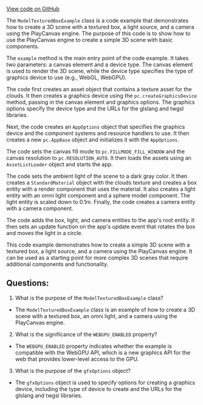 [View code on GitHub](https://github.com/playcanvas/engine/examples/src/examples/graphics/model-textured-box.tsx)

The `ModelTexturedBoxExample` class is a code example that demonstrates how to create a 3D scene with a textured box, a light source, and a camera using the PlayCanvas engine. The purpose of this code is to show how to use the PlayCanvas engine to create a simple 3D scene with basic components.

The `example` method is the main entry point of the code example. It takes two parameters: a canvas element and a device type. The canvas element is used to render the 3D scene, while the device type specifies the type of graphics device to use (e.g., WebGL, WebGPU).

The code first creates an asset object that contains a texture asset for the clouds. It then creates a graphics device using the `pc.createGraphicsDevice` method, passing in the canvas element and graphics options. The graphics options specify the device type and the URLs for the glslang and twgsl libraries.

Next, the code creates an `AppOptions` object that specifies the graphics device and the component systems and resource handlers to use. It then creates a new `pc.AppBase` object and initializes it with the `AppOptions`.

The code sets the canvas fill mode to `pc.FILLMODE_FILL_WINDOW` and the canvas resolution to `pc.RESOLUTION_AUTO`. It then loads the assets using an `AssetListLoader` object and starts the app.

The code sets the ambient light of the scene to a dark gray color. It then creates a `StandardMaterial` object with the clouds texture and creates a box entity with a render component that uses the material. It also creates a light entity with an omni light component and a sphere model component. The light entity is scaled down to 0.1m. Finally, the code creates a camera entity with a camera component.

The code adds the box, light, and camera entities to the app's root entity. It then sets an update function on the app's update event that rotates the box and moves the light in a circle.

This code example demonstrates how to create a simple 3D scene with a textured box, a light source, and a camera using the PlayCanvas engine. It can be used as a starting point for more complex 3D scenes that require additional components and functionality.
## Questions: 
 1. What is the purpose of the `ModelTexturedBoxExample` class?
- The `ModelTexturedBoxExample` class is an example of how to create a 3D scene with a textured box, an omni light, and a camera using the PlayCanvas engine.

2. What is the significance of the `WEBGPU_ENABLED` property?
- The `WEBGPU_ENABLED` property indicates whether the example is compatible with the WebGPU API, which is a new graphics API for the web that provides lower-level access to the GPU.

3. What is the purpose of the `gfxOptions` object?
- The `gfxOptions` object is used to specify options for creating a graphics device, including the type of device to create and the URLs for the glslang and twgsl libraries.